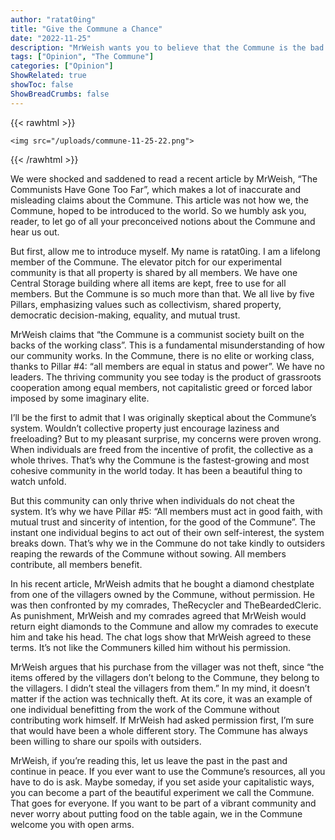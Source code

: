 ```yaml
---
author: "ratat0ing"
title: "Give the Commune a Chance"
date: "2022-11-25"
description: "MrWeish wants you to believe that the Commune is the bad guy. Hear us out."
tags: ["Opinion", "The Commune"]
categories: ["Opinion"]
ShowRelated: true
showToc: false
ShowBreadCrumbs: false
---
```

{{< rawhtml >}}

    <img src="/uploads/commune-11-25-22.png">

{{< /rawhtml >}}

We were shocked and saddened to read a recent article by MrWeish, “The Communists Have Gone Too Far”, which makes a lot of inaccurate and misleading claims about the Commune. This article was not how we, the Commune, hoped to be introduced to the world. So we humbly ask you, reader, to let go of all your preconceived notions about the Commune and hear us out.

But first, allow me to introduce myself. My name is ratat0ing. I am a lifelong member of the Commune. The elevator pitch for our experimental community is that all property is shared by all members. We have one Central Storage building where all items are kept, free to use for all members. But the Commune is so much more than that. We all live by five Pillars, emphasizing values such as collectivism, shared property, democratic decision-making, equality, and mutual trust.

MrWeish claims that “the Commune is a communist society built on the backs of the working class”. This is a fundamental misunderstanding of how our community works. In the Commune, there is no elite or working class, thanks to Pillar #4: “all members are equal in status and power”. We have no leaders. The thriving community you see today is the product of grassroots cooperation among equal members, not capitalistic greed or forced labor imposed by some imaginary elite.

I’ll be the first to admit that I was originally skeptical about the Commune’s system. Wouldn’t collective property just encourage laziness and freeloading? But to my pleasant surprise, my concerns were proven wrong. When individuals are freed from the incentive of profit, the collective as a whole thrives. That’s why the Commune is the fastest-growing and most cohesive community in the world today. It has been a beautiful thing to watch unfold.

But this community can only thrive when individuals do not cheat the system. It’s why we have Pillar #5: “All members must act in good faith, with mutual trust and sincerity of intention, for the good of the Commune”. The instant one individual begins to act out of their own self-interest, the system breaks down. That’s why we in the Commune do not take kindly to outsiders reaping the rewards of the Commune without sowing. All members contribute, all members benefit.

In his recent article, MrWeish admits that he bought a diamond chestplate from one of the villagers owned by the Commune, without permission. He was then confronted by my comrades, TheRecycler and TheBeardedCleric. As punishment, MrWeish and my comrades agreed that MrWeish would return eight diamonds to the Commune and allow my comrades to execute him and take his head. The chat logs show that MrWeish agreed to these terms. It’s not like the Communers killed him without his permission.

MrWeish argues that his purchase from the villager was not theft, since “the items offered by the villagers don’t belong to the Commune, they belong to the villagers. I didn’t steal the villagers from them.” In my mind, it doesn’t matter if the action was technically theft. At its core, it was an example of one individual benefitting from the work of the Commune without contributing work himself. If MrWeish had asked permission first, I’m sure that would have been a whole different story. The Commune has always been willing to share our spoils with outsiders.

MrWeish, if you’re reading this, let us leave the past in the past and continue in peace. If you ever want to use the Commune’s resources, all you have to do is ask. Maybe someday, if you set aside your capitalistic ways, you can become a part of the beautiful experiment we call the Commune. That goes for everyone. If you want to be part of a vibrant community and never worry about putting food on the table again, we in the Commune welcome you with open arms.